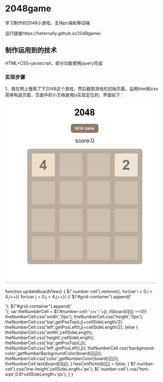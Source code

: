 # 2048game
学习制作的2048小游戏，支持pc端和移动端

运行链接https://heternally.github.io/2048game/

## 制作运用到的技术
HTML+CSS+javascript，部分功能使用jquery完成

### 实现步骤
1、我在网上搜索了下2048这个游戏，然后截取游戏的初始页面，运用html和css简单构造页面，页面中的小方格是用js实现定位的，界面如下：

![运行界面](https://github.com/HEternally/2048game/blob/master/2048.png?raw=true)

function updateBoardView() {
	$('.number-cell').remove();
	for(var i = 0;i < 4;i++){
		for(var j = 0;j < 4;j++){
			// $('#grid-container').append('<div class="number-cell" id="number-cell-'+i+'-'+j'"></div>');
			$("#grid-container").append('<div class="number-cell" id="number-cell-'+i+'-'+j+'"></div>');
			var theNumberCell = $('#number-cell-'+i+'-'+j);
			if(board[i][j] ==0){
				theNumberCell.css('width','0px');
				theNumberCell.css('height','0px');
				theNumberCell.css('top',getPosTop(i,j)+cellSideLength/2);
				theNumberCell.css('left',getPosLeft(i,j)+cellSideLength/2);
			}else {
				theNumberCell.css('width',cellSideLength);
				theNumberCell.css('height',cellSideLength);
				theNumberCell.css('top',getPosTop(i,j));
				theNumberCell.css('left',getPosLeft(i,j));
				theNumberCell.css('background-color',getNumberBackgroundColor(board[i][j]));
				theNumberCell.css('color',getNumberColor(board[i][j]));
				theNumberCell.text(board[i][j]);
			}
			hasConflicted[i][j] = false;
		}
		$('.number-cell').css('line-height',cellSideLength+'px');
		$('.number-cell').css('font-size',0.6*cellSideLength+'px');
	}
}

